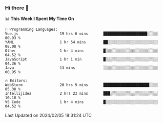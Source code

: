 ### Hi there 👋

<!--
**asdf12303116/asdf12303116** is a ✨ _special_ ✨ repository because its `README.md` (this file) appears on your GitHub profile.

Here are some ideas to get you started:

- 🔭 I’m currently working on ...
- 🌱 I’m currently learning ...
- 👯 I’m looking to collaborate on ...
- 🤔 I’m looking for help with ...
- 💬 Ask me about ...
- 📫 How to reach me: ...
- 😄 Pronouns: ...
- ⚡ Fun fact: ...
-->

<!--START_SECTION:waka-->
📊 **This Week I Spent My Time On** 

```text
💬 Programming Languages: 
Vue.js                   19 hrs 6 mins       ████████████████████░░░░░   80.93 % 
YAML                     1 hr 54 mins        ██░░░░░░░░░░░░░░░░░░░░░░░   08.08 % 
Other                    1 hr 4 mins         █░░░░░░░░░░░░░░░░░░░░░░░░   04.52 % 
JavaScript               1 hr 1 min          █░░░░░░░░░░░░░░░░░░░░░░░░   04.36 % 
Java                     13 mins             ░░░░░░░░░░░░░░░░░░░░░░░░░   00.95 % 

🔥 Editors: 
WebStorm                 20 hrs 9 mins       █████████████████████░░░░   85.38 % 
Intellijidea             2 hrs 23 mins       ███░░░░░░░░░░░░░░░░░░░░░░   10.10 % 
VS Code                  1 hr 4 mins         █░░░░░░░░░░░░░░░░░░░░░░░░   04.52 % 
```


 Last Updated on 2024/02/05 18:31:24 UTC
<!--END_SECTION:waka-->
